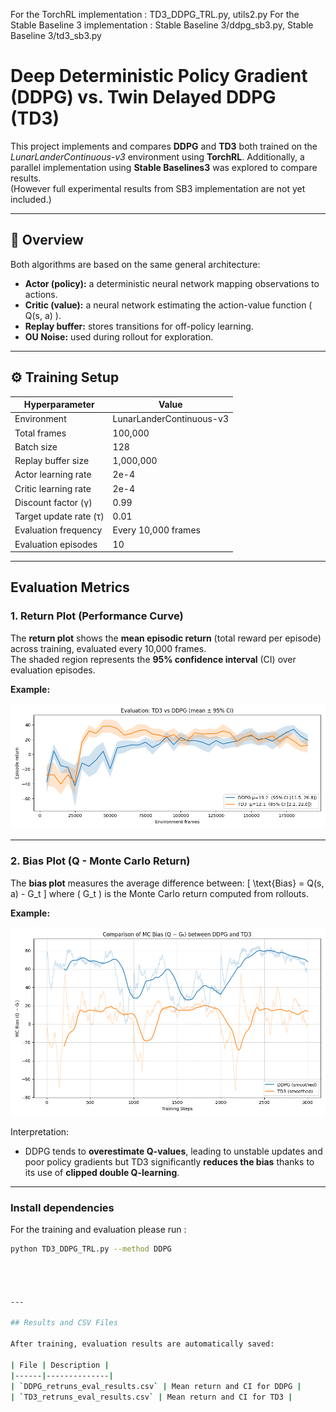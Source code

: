 For the TorchRL implementation : TD3_DDPG_TRL.py, utils2.py
For the Stable Baseline 3 implementation : Stable Baseline 3/ddpg_sb3.py, Stable Baseline 3/td3_sb3.py

# Deep Deterministic Policy Gradient (DDPG) vs. Twin Delayed DDPG (TD3)

This project implements and compares **DDPG** and **TD3**  both trained on the *LunarLanderContinuous-v3* environment using **TorchRL**.
Additionally, a parallel implementation using **Stable Baselines3** was explored to compare results.  
(However full experimental results from SB3 implementation are not yet included.)


---

## 📘 Overview

Both algorithms are based on the same general architecture:
- **Actor (policy):** a deterministic neural network mapping observations to actions.
- **Critic (value):** a neural network estimating the action-value function \( Q(s, a) \).
- **Replay buffer:** stores transitions for off-policy learning.
- **OU Noise:** used during rollout for exploration.
---

## ⚙️ Training Setup

| Hyperparameter | Value |
|----------------|--------|
| Environment | LunarLanderContinuous-v3 |
| Total frames | 100,000 |
| Batch size | 128 |
| Replay buffer size | 1,000,000 |
| Actor learning rate | 2e-4 |
| Critic learning rate | 2e-4 |
| Discount factor (γ) | 0.99 |
| Target update rate (τ) | 0.01 |
| Evaluation frequency | Every 10,000 frames |
| Evaluation episodes | 10 |

---

## Evaluation Metrics

### 1. **Return Plot (Performance Curve)**

The **return plot** shows the **mean episodic return** (total reward per episode) across training, evaluated every 10,000 frames.  
The shaded region represents the **95% confidence interval** (CI) over evaluation episodes.

**Example:**
<p align="center">
  <img src="plots/Returns.png" width="600">
</p>

---

### 2. **Bias Plot (Q - Monte Carlo Return)**

The **bias plot** measures the average difference between:
\[
\text{Bias} = Q(s, a) - G_t
\]
where \( G_t \) is the Monte Carlo return computed from rollouts.

**Example:**
<p align="center">
  <img src="plots/MCbias.png" width="600">
</p>

Interpretation:
- DDPG tends to **overestimate Q-values**, leading to unstable updates and poor policy gradients but TD3 significantly **reduces the bias** thanks to its use of **clipped double Q-learning**.

---
### **Install dependencies**

For the training and evaluation please run :

```bash
python TD3_DDPG_TRL.py --method DDPG




---

## Results and CSV Files

After training, evaluation results are automatically saved:

| File | Description |
|------|--------------|
| `DDPG_retruns_eval_results.csv` | Mean return and CI for DDPG |
| `TD3_retruns_eval_results.csv` | Mean return and CI for TD3 |

